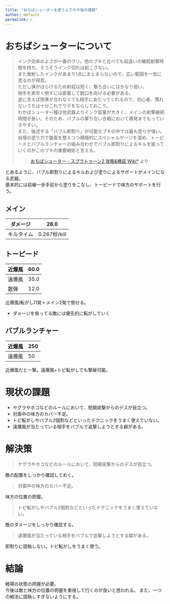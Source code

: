 ```yaml
---
title: "おちばシューターを使う上での今後の課題"
author: default
permalink: /
---
```


# おちばシューターについて

> インク効率のよさが一番のウリ。他のブキと比べても段違いの継続射撃時間を持ち、そうそうインク切れは起こさない。  
また発射したインクがあまり1点にまとまらないので、広い範囲を一気に塗るのが得意。  
ただし弾がばらけるため射程は短く、撃ち合いにはかなり弱い。  
相手を素早く倒すには密着して銃口を向ける必要がある。  
> 逆に言えば照準が合わなくても相手にあたってくれるので、初心者、慣れないうちは十分これでウデをならしておこう。  
> わかばシューター種は他武器よりインク容量が大きく、メインの射撃継続時間が長い。そのため、バブルの撃ち合い合戦において爆発までもっていきやすい。  
> また、後述する「バブル即割り」が可能なブキの中では最も塗りが強い。自慢の塗り力で盤面を整えつつ積極的にスペシャルゲージを溜め、トーピードとバブルランチャーの組み合わせでバブル即割りによるキルを狙っていくのがこのブキの重要戦術と言える。
>> [おちばシューター - スプラトゥーン2 攻略&検証 Wiki*](https://wikiwiki.jp/splatoon2mix/%E3%83%96%E3%82%AD/%E3%81%8A%E3%81%A1%E3%81%B0%E3%82%B7%E3%83%A5%E3%83%BC%E3%82%BF%E3%83%BC)
より

とあるように、バブル即割りによるキルおよび塗りによるサポートがメインになる武器。      
基本的には前線一歩手前から塗りをこなし、トーピードで味方のサポートを行う。    


## メイン　　

| ダメージ | 28.0|
|----|----|
| キルタイム | 0.267秒/kill|

## トーピード　　

|近爆風|60.0|
|----|----|
|遠爆風|35.0|
|散弾|12.0|

近爆風(転がし)1発＋メイン2発で倒せる。  
- ダメージを負ってる敵には優先的に転がしていく

## バブルランチャー

|近爆風|250|
|----|----|
|遠爆風|50|

近爆風だと一撃。遠爆風+トピ転がしでも撃破可能。

# 現状の課題
- ヤグラやホコなどのルールにおいて、短期突撃からのデスが目立つ。
- 対面中の味方のカバー不足。
- トピ転がしやバブル2個割などといったテクニックをうまく使えていない。
- 遠爆風が当たっている相手をバブルで追撃しようとする癖がある。

# 解決策
> ヤグラやホコなどのルールにおいて、短期突撃からのデスが目立つ。  

敵の配置をしっかり確認しておく。

> 対面中の味方のカバー不足。 

味方の位置の把握。

> トピ転がしやバブル2個割などといったテクニックをうまく使えていない。  

敵のダメージをしっかり確認する。

> 遠爆風が当たっている相手をバブルで追撃しようとする癖がある。

即割りに固執しない。トピ転がしをうまく使う。


# 結論
戦場の状態の把握が必要。  
今後は敵と味方の位置の把握を重視して行くのが良いと思われる。
また、一つの戦法に固執しすぎないようにする。

